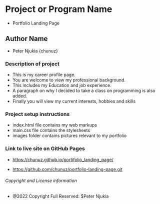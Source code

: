 # Project or Program Name
- Portfolio Landing Page
## Author Name
- Peter Njukia {chunuz}
### Description of project
- This is my career profile page. 
- You are welcome to view my professional background. 
- This includes my Education and job experience. 
- A paragraph on why I decided to take a class on programming is also added.
- Finally you will view my current interests, hobbies and skills
### Project setup instructions
- index.html file contains my web markups
- main.css file contains the stylesheets
- images folder contains pictures relevant to my portfolio
### Link to live site on GitHub Pages
- https://chunuz.github.io/portifolio_landing_page/

- https://github.com/chunuz/portfolio-landing-page.git

###### Copyright and License information
- @2022 Copyright Full Reserved: $Peter Njukia 







